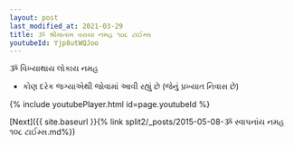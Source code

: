 ```yaml
---
layout: post
last_modified_at: 2021-03-29
title: ૐ શ્રીમાતામ વરાયા નમહ ૧૦૮ ટાઈમ્સ
youtubeId: Yjp8utWQJoo
---
```

 
 
 ૐ વિખ્યાથાય લોકાય નમહ  
 
 -  કોણ દરેક જગ્યાએથી જોવામાં આવી રહ્યું છે (જેનું પ્રખ્યાત નિવાસ છે) 
 
  
 
  
 
 
 
 
 
 


{% include youtubePlayer.html id=page.youtubeId %}
 
[Next]({{ site.baseurl }}{% link  split2/_posts/2015-05-08-ૐ સ્વાપનાંય નમહ ૧૦૮ ટાઈમ્સ.md%})
 
